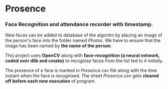 # Prosence
### Face Recognition and attendance recorder with timestamp.
New faces can be added to database of the algoritm by placing an image of the person's face into the folder named $\textit{Photos}$. We have to ensure that the image has been named by $\textbf{the name of the person}$.

This project uses $\textbf{OpenCV}$ along with $\textbf{face-recognition (a neural network, coded over dlib and cmake)}$ to recognise faces from the list fed to it initially.

The presence of a face is marked in $\textit{Presence.csv}$ file along with the time instant when the face is recognised.
The sheet $\textit{Presence.csv}$ gets $\textbf{cleared off before each new execution}$ of program.

